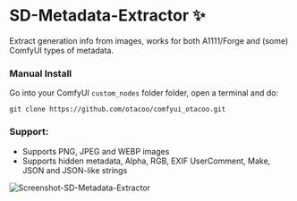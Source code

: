 # SD-Metadata-Extractor ✨
Extract generation info from images, works for both A1111/Forge and (some) ComfyUI types of metadata.


### Manual Install

Go into your ComfyUI `custom_nodes` folder folder, open a terminal and do:
```
git clone https://github.com/otacoo/comfyui_otacoo.git
```


### Support:
- Supports PNG, JPEG and WEBP images
- Supports hidden metadata, Alpha, RGB, EXIF UserComment, Make, JSON and JSON-like strings

![Screenshot-SD-Metadata-Extractor](https://github.com/user-attachments/assets/d38f19d4-ce05-446c-95f4-f1dbfd448173)

